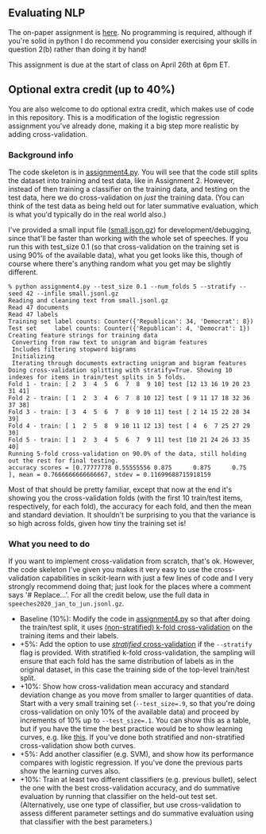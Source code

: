 ## Evaluating NLP

The on-paper assignment is [here](evaluation.pdf).  No programming is required, although if you're solid in python I do recommend you consider exercising your skills in question 2(b) rather than doing it by hand!

This assignment is due at the start of class on April 26th at 6pm ET. 


## Optional extra credit (up to 40%)

You are also welcome to do optional extra credit, which makes use of code in this repository.  This is a modification of the logistic regression assignment you've already done, making it a big step more realistic by adding cross-validation.

### Background info

The code skeleton is in [assignment4.py](assignment4.py). You will see that the code still splits the dataset into training and test data, like in Assignment 2. However, instead of then training a classifier on the training data, and testing on the test data, here we do cross-validation on *just* the training data. (You can think of the test data as being held out for later summative evaluation, which is what you'd typically do in the real world also.)

I've provided a small input file ([small.json.gz](small.json.gz)) for development/debugging, since that'll be faster than working with the whole set of speeches. If you run this with test_size 0.1 (so that cross-validation on the training set is using 90% of the available data), what you get looks like this, though of course where there's anything random what you get may be slightly different.

```
% python assignment4.py --test_size 0.1 --num_folds 5 --stratify --seed 42 --infile small.jsonl.gz 
Reading and cleaning text from small.jsonl.gz
Read 47 documents
Read 47 labels
Training set label counts: Counter({'Republican': 34, 'Democrat': 8})
Test set     label counts: Counter({'Republican': 4, 'Democrat': 1})
Creating feature strings for training data
 Converting from raw text to unigram and bigram features
 Includes filtering stopword bigrams
 Initializing
 Iterating through documents extracting unigram and bigram features
Doing cross-validation splitting with stratify=True. Showing 10 indexes for items in train/test splits in 5 folds.
Fold 1 - train: [ 2  3  4  5  6  7  8  9 10] test [12 13 16 19 20 23 31 41]
Fold 2 - train: [ 1  2  3  4  6  7  8 10 12] test [ 9 11 17 18 32 36 37 38]
Fold 3 - train: [ 3  4  5  6  7  8  9 10 11] test [ 2 14 15 22 28 34 39]
Fold 4 - train: [ 1  2  5  8  9 10 11 12 13] test [ 4  6  7 25 27 29 30]
Fold 5 - train: [ 1  2  3  4  5  6  7  9 11] test [10 21 24 26 33 35 40]
Running 5-fold cross-validation on 90.0% of the data, still holding out the rest for final testing.
accuracy scores = [0.77777778 0.55555556 0.875      0.875      0.75      ], mean = 0.7666666666666667, stdev = 0.11699688715918159
```

Most of that should be pretty familiar, except that now at the end it's showing you the cross-validation folds (with the first 10 train/test items, respectively, for each fold), the accuracy for each fold, and then the mean and standard deviation.  It shouldn't be surprising to you that the variance is so high across folds, given how tiny the training set is!

### What you need to do

If you want to implement cross-validation from scratch, that's ok. However, the code skeleton I've given you makes it very easy to use the cross-validation capabilities in scikit-learn with just a few lines of code and I very strongly recommend doing that; just look for the places where a comment says '# Replace...'.  For all the credit below, use the full data in `speeches2020_jan_to_jun.jsonl.gz`.


- Baseline (10%): Modify the code in [assignment4.py](assignment4.py) so that after doing the train/test split, it uses [(non-stratified) k-fold cross-validation](https://scikit-learn.org/stable/modules/generated/sklearn.model_selection.KFold.html) on the training items and their labels.
- +5%: Add the option to use [*stratified* cross-validation](https://scikit-learn.org/stable/modules/generated/sklearn.model_selection.StratifiedKFold.html) if the `--stratify` flag is provided. With stratified k-fold cross-validation, the sampling will ensure that each fold has the same distribution of labels as in the original dataset, in this case the training side of the top-level train/test split.
- +10%: Show how cross-validation mean accuracy and standard deviation change as you move from smaller to larger quantities of data.  Start with a very small training set (`--test_size=.9`, so that you're doing cross-validation on only 10% of the available data) and proceed by increments of 10% up to `--test_size=.1`.  You can show this as a table, but if you have the time the best practice would be to show learning curves, e.g. like [this](https://i.stack.imgur.com/haGpo.png). If you've done both stratified and non-stratified cross-validation show both curves.
- +5%: Add another classifier (e.g. SVM), and show how its performance compares with logistic regression. If you've done the previous parts show the learning curves also.
- +10%: Train at least two different classifiers (e.g. previous bullet), select the one with the best cross-validation accuracy, and do summative evaluation by running that classifier on the held-out test set.  (Alternatively, use one type of classifier, but use cross-validation to assess different parameter settings and do summative evaluation using that classifier with the best parameters.)



